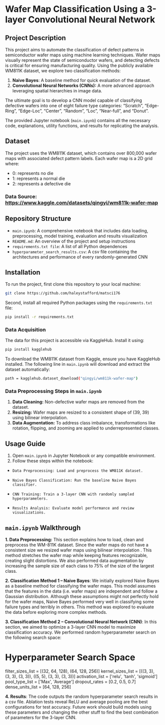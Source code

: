 # Wafer Map Classification Using a 3-layer Convolutional Neural Network

## Project Description
This project aims to automate the classification of defect patterns in semiconductor wafer maps using machine learning techniques. Wafer maps visually represent the state of semiconductor wafers, and detecting defects is critical for ensuring manufacturing quality. Using the publicly available WM811K dataset, we explore two classification methods:
1. **Naive Bayes**: A baseline method for quick evaluation of the dataset.
2. **Convolutional Neural Networks (CNNs):** A more advanced approach leveraging spatial hierarchies in image data.

The ultimate goal is to develop a CNN model capable of classifying defective wafers into one of eight failure type categories: “Scratch”, “Edge-Ring”, “Edge-Loc”, “Center”, “Random”, “Loc”, “Near-full”, and “Donut”.

The provided Jupyter notebook (`main.ipynb`) contains all the necessary code, explanations, utility functions, and results for replicating the analysis.

## Dataset
The project uses the WM811K dataset, which contains over 800,000 wafer maps with associated defect pattern labels. Each wafer map is a 2D grid where:
- 0: represents no die
- 1: represents a normal die
- 2: represents a defective die

### Data Source: https://www.kaggle.com/datasets/qingyi/wm811k-wafer-map


## Repository Structure
- `main.ipynb`: A comprehensive notebook that includes data loading, preprocessing, model training, evaluation and results visualization
- `README.md`: An overview of the project and setup instructions
- `requirements.txt file`: A list of all Python dependences
- `hyperparameter_search_results.csv`: A csv file containing the architectures and performance of every randomly-generated CNN


## Installation
To run the project, first clone this repository to your local machine:
``` bash
git clone https://github.com/haleystafford/matsci176
```

Second, install all required Python packages using the `requirements.txt` file:
```bash
pip install -r requirements.txt
```

### Data Acquisition
The data for this project is accessible via KaggleHub. Install it using:
```bash
pip install kagglehub
```
To download the WM811K dataset from Kaggle, ensure you have KaggleHub installed. The following line in `main.ipynb` will download and extract the dataset automatically:
```bash
path = kagglehub.dataset_download("qingyi/wm811k-wafer-map")
```

### Data Preprocessing Steps in `main.ipynb`
1. **Data Cleaning:** Non-defective wafer maps are removed from the dataset.
2. **Resizing:** Wafer maps are resized to a consistent shape of (39, 39) using bilinear interpolation.
3. **Data Augmentation:** To address class imbalance, transformations like rotation, flipping, and zooming are applied to underrepresented classes.

## Usage Guide
1. Open `main.ipynb` in Jupyter Notebook or any compatible environment.
2. Follow these steps within the notebook:
-     Data Preprocessing: Load and preprocess the WM811K dataset.
-     Naive Bayes Classification: Run the baseline Naive Bayes classifier.
-     CNN Training: Train a 3-layer CNN with randomly sampled hyperparameters.
-     Results Analysis: Evaluate model performance and review visualizations.



## `main.ipynb` Walkthrough
**1. Data Preprocessing:** This section explains how to load, clean and preprocess the WM-811K dataset. Since the wafer maps do not have a consistent size we resized wafer maps using bilinear interpolation . This method stretches the wafer map while keeping features recognizable, creating slight distortions. We also performed data augmentation by increasing the sample size of each class to 75% of the size of the largest class.

**2. Classification Method 1 – Naive Bayes**: We initially explored  Naive Bayes as a baseline method for classifying the wafer maps. This model assumes that the features in the data (i.e. wafer maps) are independent and follow a Gaussian distribution. Although these assumptions might not perfectly hold for the wafer maps, Naive Bayes performed very well in classifying some failure types and terribly in others. This method was explored to evaluate the data before exploring more complex methods.

**3. Classification Method 2 – Convolutional Neural Network (CNN)**: In this section, we aimed to optimize a 3-layer CNN model to maximize classification accuracy. We performed random hyperparameter search on the following search space:

# Hyperparameter Search Space
filter_sizes_list = [(32, 64, 128), (64, 128, 256)]
kernel_sizes_list = [((3, 3), (3, 3), (3, 3)), ((5, 5), (3, 3), (3, 3))]
activation_list = ['relu', 'tanh', 'sigmoid']
pool_type_list = ['Max', 'Average']
dropout_rates = [0.2, 0.5, 0.7]
dense_units_list = [64, 128, 256]


**4. Results**: The code outputs the random hyperparameter search results in a csv file. Ablation tests reveal ReLU and average pooling are the best configurations for test accuracy. Future work should build models using these parameters and changing the other stuff to find the best combination of parameters for the 3-layer CNN.

